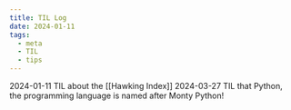 ```yaml
---
title: TIL Log
date: 2024-01-11
tags:
  - meta
  - TIL
  - tips
---
```

2024-01-11 TIL about the [[Hawking Index]]
2024-03-27 TIL that Python, the programming language is named after Monty Python!

 